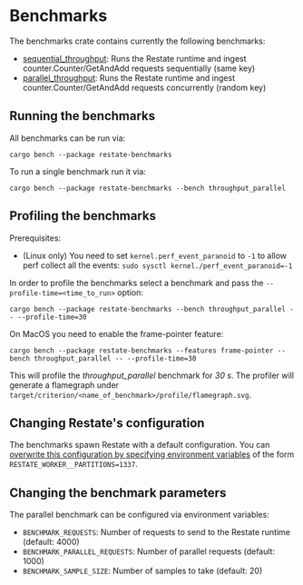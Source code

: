 # Benchmarks

The benchmarks crate contains currently the following benchmarks:

* [sequential_throughput](benches/throughput_sequential.rs): Runs the Restate runtime and ingest counter.Counter/GetAndAdd requests sequentially (same key)
* [parallel_throughput](benches/throughput_parallel.rs): Runs the Restate runtime and ingest counter.Counter/GetAndAdd requests concurrently (random key)

## Running the benchmarks

All benchmarks can be run via:

```shell
cargo bench --package restate-benchmarks 
```

To run a single benchmark run it via:

```shell
cargo bench --package restate-benchmarks --bench throughput_parallel
```

## Profiling the benchmarks

Prerequisites:

* (Linux only) You need to set `kernel.perf_event_paranoid` to `-1` to allow perf collect all the events: `sudo sysctl kernel./perf_event_paranoid=-1`

In order to profile the benchmarks select a benchmark and pass the `--profile-time=<time_to_run>` option:

```shell
cargo bench --package restate-benchmarks --bench throughput_parallel -- --profile-time=30
```

On MacOS you need to enable the frame-pointer feature:

```shell
cargo bench --package restate-benchmarks --features frame-pointer --bench throughput_parallel -- --profile-time=30
```

This will profile the *throughput_parallel* benchmark for *30 s*.
The profiler will generate a flamegraph under `target/criterion/<name_of_benchmark>/profile/flamegraph.svg`.

## Changing Restate's configuration

The benchmarks spawn Restate with a default configuration.
You can [overwrite this configuration by specifying environment variables](https://docs.restate.dev/operate/configuration) of the form `RESTATE_WORKER__PARTITIONS=1337`.

## Changing the benchmark parameters

The parallel benchmark can be configured via environment variables:

* `BENCHMARK_REQUESTS`: Number of requests to send to the Restate runtime (default: 4000)
* `BENCHMARK_PARALLEL_REQUESTS`: Number of parallel requests (default: 1000)
* `BENCHMARK_SAMPLE_SIZE`: Number of samples to take (default: 20)